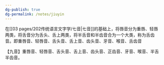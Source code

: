 ```yaml
---
dg-publish: true
dg-permalink: /notes/jiuyin
---
```

在[[03 pages/202传统语言文字学/七音\|七音]]的基础上，将唇音分为重唇、轻唇两类，将舌音分为舌头、舌上两类，将半舌音和半齿音合为一个大类，称为舌齿音。即重唇音、轻唇音、舌头音、舌上音、齿头音、牙音、喉音、舌齿音

【九音】重唇音、轻唇音、舌头音、舌上音、齿头音、正齿音、牙音、喉音、半舌半齿音。